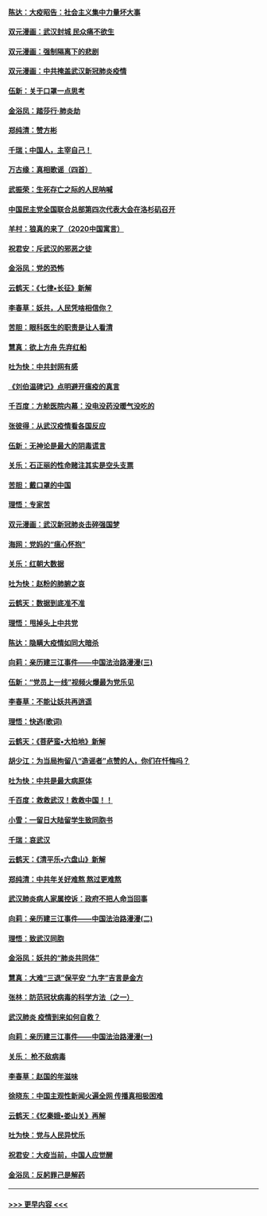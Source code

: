 #### [陈达：大疫昭告：社会主义集中力量坏大事](../pages/nsc993/n11859419.md?t=02110922) 
#### [双元漫画：武汉封城 民众痛不欲生](../pages/nsc993/n11859287.md?t=02110922) 
#### [双元漫画：强制隔离下的悲剧](../pages/nsc993/n11859244.md?t=02110922) 
#### [双元漫画：中共掩盖武汉新冠肺炎疫情](../pages/nsc993/n11858249.md?t=02110922) 
#### [伍新：关于口罩一点思考](../pages/nsc993/n11859195.md?t=02110922) 
#### [金浴凤：踏莎行‧肺炎劫](../pages/nsc993/n11858227.md?t=02110922) 
#### [郑纯清：赞方彬](../pages/nsc993/n11856803.md?t=02110922) 
#### [千瑞；中国人，主宰自己！](../pages/nsc993/n11856793.md?t=02110922) 
#### [万古缘：真相歌谣（四首）](../pages/nsc993/n11856263.md?t=02110922) 
#### [武振荣：生死存亡之际的人民呐喊](../pages/nsc993/n11856256.md?t=02110922) 
#### [中国民主党全国联合总部第四次代表大会在洛杉矶召开](../pages/nsc993/n11856344.md?t=02110922) 
#### [羊村：狼真的来了（2020中国寓言）](../pages/nsc993/n11856229.md?t=02110922) 
#### [祝君安：斥武汉的邪恶之徒](../pages/nsc993/n11855861.md?t=02110922) 
#### [金浴凤：党的恐怖](../pages/nsc993/n11855849.md?t=02110922) 
#### [云鹤天：《七律▪长征》新解](../pages/nsc993/n11855479.md?t=02110922) 
#### [李春草：妖共，人民凭啥相信你？](../pages/nsc993/n11855196.md?t=02110922) 
#### [苦胆：眼科医生的职责是让人看清](../pages/nsc993/n11853840.md?t=02110922) 
#### [慧真：欲上方舟 先弃红船](../pages/nsc993/n11853483.md?t=02110922) 
#### [吐为快：中共封网有感](../pages/nsc993/n11852575.md?t=02110922) 
#### [《刘伯温碑记》点明避开瘟疫的真言](../pages/nsc993/n11852128.md?t=02110922) 
#### [千百度：方舱医院内幕：没电没药没暖气没吃的](../pages/nsc993/n11850211.md?t=02110922) 
#### [张彼得：从武汉疫情看各国反应](../pages/nsc993/n11850102.md?t=02110922) 
#### [伍新：无神论是最大的阴毒谎言](../pages/nsc993/n11846129.md?t=02110922) 
#### [关乐：石正丽的性命赌注其实是空头支票](../pages/nsc993/n11846109.md?t=02110922) 
#### [苦胆：戴口罩的中国](../pages/nsc993/n11845576.md?t=02110922) 
#### [理悟：专家苦](../pages/nsc993/n11845564.md?t=02110922) 
#### [双元漫画：武汉新冠肺炎击碎强国梦](../pages/nsc993/n11843320.md?t=02110922) 
#### [海网：党妈的“瘟心怀抱”](../pages/nsc993/n11840740.md?t=02110922) 
#### [关乐：红朝大数据](../pages/nsc993/n11840675.md?t=02110922) 
#### [吐为快：赵粉的肺腑之哀](../pages/nsc993/n11840618.md?t=02110922) 
#### [云鹤天：数据到底准不准](../pages/nsc993/n11840325.md?t=02110922) 
#### [理悟：甩掉头上中共党](../pages/nsc993/n11838826.md?t=02110922) 
#### [陈达：隐瞒大疫情如同大暗杀](../pages/nsc993/n11838771.md?t=02110922) 
#### [向莉：亲历建三江事件——中国法治路漫漫(三)](../pages/nsc993/n11831825.md?t=02110922) 
#### [伍新：“党员上一线”视频火爆最为党乐见](../pages/nsc993/n11838200.md?t=02110922) 
#### [李春草：不能让妖共再逍遥](../pages/nsc993/n11838102.md?t=02110922) 
#### [理悟：快逃(歌词)](../pages/nsc993/n11838083.md?t=02110922) 
#### [云鹤天：《菩萨蛮▪大柏地》新解](../pages/nsc993/n11838059.md?t=02110922) 
#### [胡少江：为当局拘留八“造谣者”点赞的人，你们在忏悔吗？](../pages/nsc993/n11836801.md?t=02110922) 
#### [吐为快：中共是最大病原体](../pages/nsc993/n11836748.md?t=02110922) 
#### [千百度：救救武汉！救救中国！！](../pages/nsc993/n11836145.md?t=02110922) 
#### [小雪：一留日大陆留学生致同胞书](../pages/nsc993/n11834624.md?t=02110922) 
#### [千瑞：哀武汉](../pages/nsc993/n11833647.md?t=02110922) 
#### [云鹤天：《清平乐▪六盘山》新解](../pages/nsc993/n11833611.md?t=02110922) 
#### [郑纯清：中共年关好难熬 熬过更难熬](../pages/nsc993/n11833489.md?t=02110922) 
#### [武汉肺炎病人家属控诉：政府不把人命当回事](../pages/nsc993/n11833205.md?t=02110922) 
#### [向莉：亲历建三江事件——中国法治路漫漫(二)](../pages/nsc993/n11829102.md?t=02110922) 
#### [理悟：致武汉同胞](../pages/nsc993/n11831522.md?t=02110922) 
#### [金浴凤：妖共的“肺炎共同体”](../pages/nsc993/n11829448.md?t=02110922) 
#### [慧真：大难“三退”保平安 “九字”吉言是金方](../pages/nsc993/n11829501.md?t=02110922) 
#### [张林：防范冠状病毒的科学方法（之一）](../pages/nsc993/n11828618.md?t=02110922) 
#### [武汉肺炎 疫情到来如何自救？](../pages/nsc993/n11827632.md?t=02110922) 
#### [向莉：亲历建三江事件——中国法治路漫漫(一)](../pages/nsc993/n11827190.md?t=02110922) 
#### [关乐： 枪不敌病毒](../pages/nsc993/n11826746.md?t=02110922) 
#### [李春草：赵国的年滋味](../pages/nsc993/n11826321.md?t=02110922) 
#### [徐晓东：中国主观性新闻火遍全网 传播真相极困难](../pages/nsc993/n11826508.md?t=02110922) 
#### [云鹤天：《忆秦娥▪娄山关》再解](../pages/nsc993/n11824682.md?t=02110922) 
#### [吐为快：党与人民异忧乐](../pages/nsc993/n11824660.md?t=02110922) 
#### [祝君安：大疫当前，中国人应觉醒](../pages/nsc993/n11821946.md?t=02110922) 
#### [金浴凤：反躬罪己是解药](../pages/nsc993/n11820280.md?t=02110922) 

----
#### [ >>> 更早内容 <<< ](../indexes/nsc993-earlier.md)
